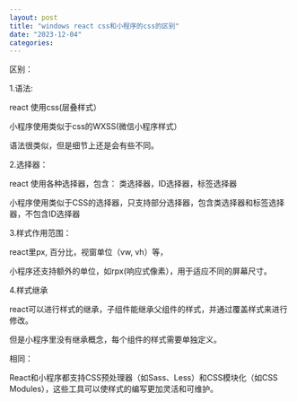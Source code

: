 ```yaml
---
layout: post
title: "windows react css和小程序的css的区别"
date: "2023-12-04"
categories: 
---
```

<p style="margin-left:0px; margin-right:0px; text-align:start">区别：</p>
<p style="margin-left:0px; margin-right:0px; text-align:start">1.语法:</p>
<p style="margin-left:0px; margin-right:0px; text-align:start">react 使用css(层叠样式）</p>
<p style="margin-left:0px; margin-right:0px; text-align:start">小程序使用类似于css的WXSS(微信小程序样式）</p>
<p style="margin-left:0px; margin-right:0px; text-align:start">语法很类似，但是细节上还是会有些不同。</p>
<p style="margin-left:0px; margin-right:0px; text-align:start">2.选择器：</p>
<p style="margin-left:0px; margin-right:0px; text-align:start">react 使用各种选择器，包含： 类选择器，ID选择器，标签选择器</p>
<p style="margin-left:0px; margin-right:0px; text-align:start">小程序使用类似于CSS的选择器，只支持部分选择器，包含类选择器和标签选择器，不包含ID选择器</p>
<p style="margin-left:0px; margin-right:0px; text-align:start">3.样式作用范围：</p>
<p style="margin-left:0px; margin-right:0px; text-align:start">react里px, 百分比，视窗单位（vw, vh）等，</p>
<p style="margin-left:0px; margin-right:0px; text-align:start">小程序还支持额外的单位，如rpx(响应式像素），用于适应不同的屏幕尺寸。</p>
<p style="margin-left:0px; margin-right:0px; text-align:start">4.样式继承</p>
<p style="margin-left:0px; margin-right:0px; text-align:start">react可以进行样式的继承，子组件能继承父组件的样式，并通过覆盖样式来进行修改。</p>
<p style="margin-left:0px; margin-right:0px; text-align:start">但是小程序里没有继承概念，每个组件的样式需要单独定义。</p>
<p style="margin-left:0px; margin-right:0px; text-align:start">相同：</p>
<p style="margin-left:0px; margin-right:0px; text-align:start">React和小程序都支持CSS预处理器（如Sass、Less）和CSS模块化（如CSS Modules），这些工具可以使样式的编写更加灵活和可维护。</p>
